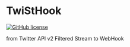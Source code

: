 # TwiStHook

[![GitHub license](https://img.shields.io/github/license/mii-community/TwiStHook)](https://github.com/mii-community/TwiStHook/blob/main/LICENSE)

from Twitter API v2 Filtered Stream to WebHook
